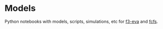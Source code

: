 # Models

Python notebooks with models, scripts, simulations, etc for [f3-eva](https://github.com/copterust/f3-eva) and [fcfs](https://github.com/copterust/fcfs-rtfm).
